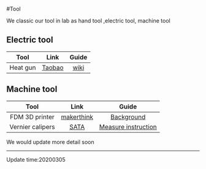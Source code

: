 



#Tool

We classic our tool in lab as hand tool ,electric tool, machine tool




## Electric tool



|  Tool   | Link  |Guide|
|  :----:  | :----:  | :----:  |
| Heat gun |  [Taobao](https://item.taobao.com/item.htm?spm=a1z0d.7625083.1998302264.5.5c5f4e69Uf72hQ&id=592495847946)  |[wiki](https://en.wikipedia.org/wiki/Heat_gun)  |


## Machine tool

|  Tool   | Link  |Guide|
|  :----:  | :----:  |:----:  |
| FDM 3D printer |  [makerthink](www.makerthink.com) | [Background](https://www.nexmaker.com/doc/3_3dprinter/1.3Dprintingbackground.html) |
|   Vernier calipers | [SATA](https://detail.tmall.com/item.htm?spm=a230r.1.14.30.2946591674NsAU&id=38645021794&ns=1&abbucket=4)|[Measure instruction](https://www.britannica.com/technology/vernier-caliper)  |






We would update more detail soon

*****

Update time:20200305
